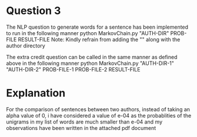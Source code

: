 

# Question 3
The NLP question to generate words for a sentence has been implemented to run in the following manner
python MarkovChain.py "AUTH-DIR" PROB-FILE RESULT-FILE
Note: Kindly refrain from adding the "\" along with the author directory

The extra credit question can be called in the same manner as defined above in the following manner
python MarkovChain.py "AUTH-DIR-1" "AUTH-DIR-2" PROB-FILE-1 PROB-FILE-2 RESULT-FILE

# Explanation
For the comparison of sentences between two authors, instead of taking an alpha value of 0, i have considered a value of e-04 as the probablities of the unigrams in my list of words are much smaller than e-04 and my observations have been written in the attached pdf document

